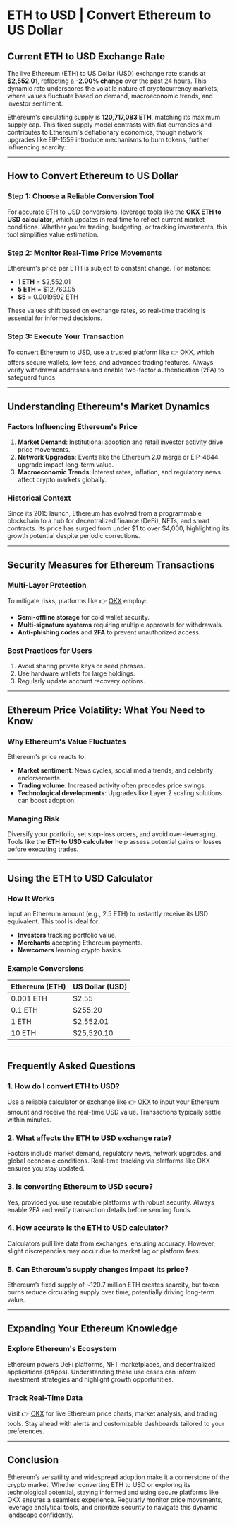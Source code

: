 # ETH to USD | Convert Ethereum to US Dollar

## Current ETH to USD Exchange Rate  
The live Ethereum (ETH) to US Dollar (USD) exchange rate stands at **$2,552.01**, reflecting a **-2.00% change** over the past 24 hours. This dynamic rate underscores the volatile nature of cryptocurrency markets, where values fluctuate based on demand, macroeconomic trends, and investor sentiment.  

Ethereum's circulating supply is **120,717,083 ETH**, matching its maximum supply cap. This fixed supply model contrasts with fiat currencies and contributes to Ethereum's deflationary economics, though network upgrades like EIP-1559 introduce mechanisms to burn tokens, further influencing scarcity.

---

## How to Convert Ethereum to US Dollar  

### Step 1: Choose a Reliable Conversion Tool  
For accurate ETH to USD conversions, leverage tools like the **OKX ETH to USD calculator**, which updates in real time to reflect current market conditions. Whether you're trading, budgeting, or tracking investments, this tool simplifies value estimation.  

### Step 2: Monitor Real-Time Price Movements  
Ethereum's price per ETH is subject to constant change. For instance:  
- **1 ETH** = $2,552.01  
- **5 ETH** = $12,760.05  
- **$5** = 0.0019592 ETH  

These values shift based on exchange rates, so real-time tracking is essential for informed decisions.  

### Step 3: Execute Your Transaction  
To convert Ethereum to USD, use a trusted platform like 👉 [OKX](https://bit.ly/okx-bonus), which offers secure wallets, low fees, and advanced trading features. Always verify withdrawal addresses and enable two-factor authentication (2FA) to safeguard funds.  

---

## Understanding Ethereum's Market Dynamics  

### Factors Influencing Ethereum's Price  
1. **Market Demand**: Institutional adoption and retail investor activity drive price movements.  
2. **Network Upgrades**: Events like the Ethereum 2.0 merge or EIP-4844 upgrade impact long-term value.  
3. **Macroeconomic Trends**: Interest rates, inflation, and regulatory news affect crypto markets globally.  

### Historical Context  
Since its 2015 launch, Ethereum has evolved from a programmable blockchain to a hub for decentralized finance (DeFi), NFTs, and smart contracts. Its price has surged from under $1 to over $4,000, highlighting its growth potential despite periodic corrections.  

---

## Security Measures for Ethereum Transactions  

### Multi-Layer Protection  
To mitigate risks, platforms like 👉 [OKX](https://bit.ly/okx-bonus) employ:  
- **Semi-offline storage** for cold wallet security.  
- **Multi-signature systems** requiring multiple approvals for withdrawals.  
- **Anti-phishing codes** and **2FA** to prevent unauthorized access.  

### Best Practices for Users  
1. Avoid sharing private keys or seed phrases.  
2. Use hardware wallets for large holdings.  
3. Regularly update account recovery options.  

---

## Ethereum Price Volatility: What You Need to Know  

### Why Ethereum's Value Fluctuates  
Ethereum's price reacts to:  
- **Market sentiment**: News cycles, social media trends, and celebrity endorsements.  
- **Trading volume**: Increased activity often precedes price swings.  
- **Technological developments**: Upgrades like Layer 2 scaling solutions can boost adoption.  

### Managing Risk  
Diversify your portfolio, set stop-loss orders, and avoid over-leveraging. Tools like the **ETH to USD calculator** help assess potential gains or losses before executing trades.  

---

## Using the ETH to USD Calculator  

### How It Works  
Input an Ethereum amount (e.g., 2.5 ETH) to instantly receive its USD equivalent. This tool is ideal for:  
- **Investors** tracking portfolio value.  
- **Merchants** accepting Ethereum payments.  
- **Newcomers** learning crypto basics.  

### Example Conversions  
| Ethereum (ETH) | US Dollar (USD) |  
|----------------|------------------|  
| 0.001 ETH      | $2.55            |  
| 0.1 ETH        | $255.20          |  
| 1 ETH          | $2,552.01        |  
| 10 ETH         | $25,520.10       |  

---

## Frequently Asked Questions  

### 1. **How do I convert ETH to USD?**  
Use a reliable calculator or exchange like 👉 [OKX](https://bit.ly/okx-bonus) to input your Ethereum amount and receive the real-time USD value. Transactions typically settle within minutes.  

### 2. **What affects the ETH to USD exchange rate?**  
Factors include market demand, regulatory news, network upgrades, and global economic conditions. Real-time tracking via platforms like OKX ensures you stay updated.  

### 3. **Is converting Ethereum to USD secure?**  
Yes, provided you use reputable platforms with robust security. Always enable 2FA and verify transaction details before sending funds.  

### 4. **How accurate is the ETH to USD calculator?**  
Calculators pull live data from exchanges, ensuring accuracy. However, slight discrepancies may occur due to market lag or platform fees.  

### 5. **Can Ethereum’s supply changes impact its price?**  
Ethereum’s fixed supply of ~120.7 million ETH creates scarcity, but token burns reduce circulating supply over time, potentially driving long-term value.  

---

## Expanding Your Ethereum Knowledge  

### Explore Ethereum's Ecosystem  
Ethereum powers DeFi platforms, NFT marketplaces, and decentralized applications (dApps). Understanding these use cases can inform investment strategies and highlight growth opportunities.  

### Track Real-Time Data  
Visit 👉 [OKX](https://bit.ly/okx-bonus) for live Ethereum price charts, market analysis, and trading tools. Stay ahead with alerts and customizable dashboards tailored to your preferences.  

---

## Conclusion  
Ethereum’s versatility and widespread adoption make it a cornerstone of the crypto market. Whether converting ETH to USD or exploring its technological potential, staying informed and using secure platforms like OKX ensures a seamless experience. Regularly monitor price movements, leverage analytical tools, and prioritize security to navigate this dynamic landscape confidently.